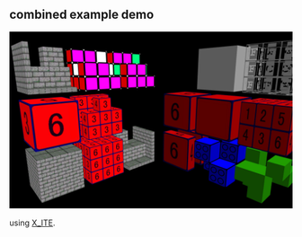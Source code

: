 ## combined example demo

[![examples](blocks.jpg)](../../advancedViewer.html?model=./2003/blocks/blockTests.wrl  "click to browse in 3d")

using [X_ITE](http://create3000.de/x_ite).
